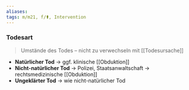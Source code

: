 ```yaml
---
aliases: 
tags: m/m21, f/⚰️, Intervention
---
```

### Todesart
> Umstände des Todes – nicht zu verwechseln mit [[Todesursache]]
- **Natürlicher Tod** → ggf. klinische [[Obduktion]]
- **Nicht-natürlicher Tod** → Polizei, Staatsanwaltschaft → rechtsmedizinische [[Obduktion]]
- **Ungeklärter Tod** → wie nicht-natürlicher Tod